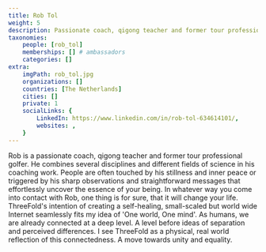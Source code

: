 ```yaml
---
title: Rob Tol
weight: 5
description: Passionate coach, qigong teacher and former tour professional golfer.
taxonomies:
    people: [rob_tol]
    memberships: [] # ambassadors
    categories: []
extra:
    imgPath: rob_tol.jpg
    organizations: []
    countries: [The Netherlands]
    cities: []
    private: 1
    socialLinks: {
        LinkedIn: https://www.linkedin.com/in/rob-tol-634614101/,
        websites: ,
    }
---
```


Rob is a passionate coach, qigong teacher and former tour professional golfer. He combines several disciplines and different fields of science in his coaching work. People are often touched by his stillness and inner peace or triggered by his sharp observations and straightforward messages that effortlessly uncover the essence of your being. In whatever way you come into contact with Rob, one thing is for sure, that it will change your life. ThreeFold's intention of creating a self-healing, small-scaled but world wide Internet seamlessly fits my idea of 'One world, One mind'. As humans, we are already connected at a deep level. A level before ideas of separation and perceived differences. I see ThreeFold as a physical, real world reflection of this connectedness. A move towards unity and equality.

